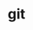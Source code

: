 ---
title: git
date: 
categories: [Common]
tags: [git]
cover: /img/git-text.svg
top_img: /img/folder-git.svg
description: 
---